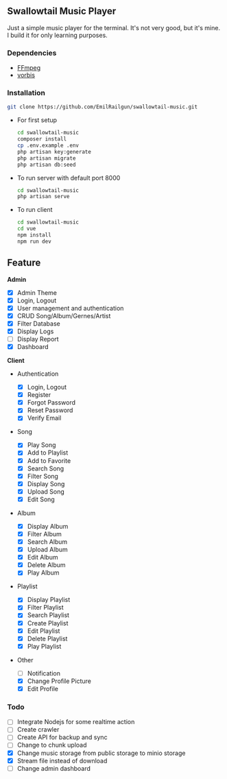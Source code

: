 ## Swallowtail Music Player

Just a simple music player for the terminal. It's not very good, but it's mine. I build it for only learning purposes.

### Dependencies

-   [FFmpeg](https://ffmpeg.org/)
-   [vorbis](https://xiph.org/vorbis/)

### Installation

```bash
git clone https://github.com/EmilRailgun/swallowtail-music.git
```

-   For first setup

    ```bash
    cd swallowtail-music
    composer install
    cp .env.example .env
    php artisan key:generate
    php artisan migrate
    php artisan db:seed
    ```

-   To run server with default port 8000

    ```bash
    cd swallowtail-music
    php artisan serve
    ```

-   To run client

    ```bash
    cd swallowtail-music
    cd vue
    npm install
    npm run dev
    ```

## Feature

**Admin**

-   [x] Admin Theme
-   [x] Login, Logout
-   [x] User management and authentication
-   [x] CRUD Song/Album/Gernes/Artist
-   [x] Filter Database
-   [x] Display Logs
-   [ ] Display Report
-   [x] Dashboard

**Client**

-   Authentication

    -   [x] Login, Logout
    -   [x] Register
    -   [x] Forgot Password
    -   [x] Reset Password
    -   [x] Verify Email

-   Song

    -   [x] Play Song
    -   [x] Add to Playlist
    -   [x] Add to Favorite
    -   [x] Search Song
    -   [x] Filter Song
    -   [x] Display Song
    -   [x] Upload Song
    -   [x] Edit Song

-   Album

    -   [x] Display Album
    -   [x] Filter Album
    -   [x] Search Album
    -   [x] Upload Album
    -   [x] Edit Album
    -   [x] Delete Album
    -   [x] Play Album

-   Playlist

    -   [x] Display Playlist
    -   [x] Filter Playlist
    -   [x] Search Playlist
    -   [x] Create Playlist
    -   [x] Edit Playlist
    -   [x] Delete Playlist
    -   [x] Play Playlist

-   Other

    -   [ ] Notification
    -   [x] Change Profile Picture
    -   [x] Edit Profile

### Todo

-   [ ] Integrate Nodejs for some realtime action
-   [ ] Create crawler
-   [ ] Create API for backup and sync
-   [ ] Change to chunk upload
-   [x] Change music storage from public storage to minio storage
-   [x] Stream file instead of download
-   [ ] Change admin dashboard
